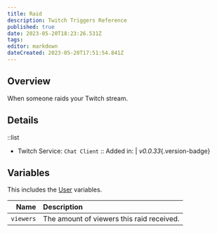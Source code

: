 ```yaml
---
title: Raid
description: Twitch Triggers Reference
published: true
date: 2023-05-20T18:23:26.531Z
tags: 
editor: markdown
dateCreated: 2023-05-20T17:51:54.841Z
---
```


## Overview
When someone raids your Twitch stream.

## Details
::list
- Twitch Service: `Chat Client`
::
Added in: | *v0.0.33*{.version-badge}

## Variables
This includes the [User](/Variables/User-Variables) variables.

Name | Description
----:|:------------
`viewers` | The amount of viewers this raid received.